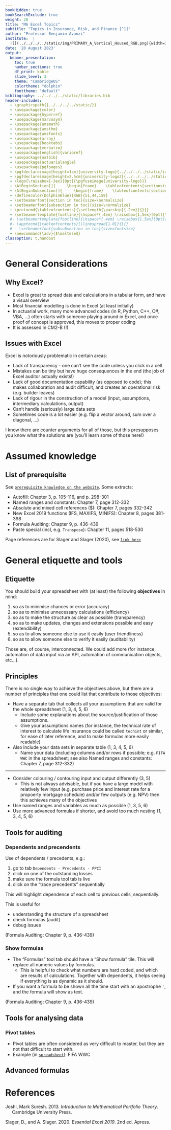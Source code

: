 ```yaml
---
bookHidden: true
bookSearchExclude: true
weight: 20
title: "M6 Excel Topics"
subtitle: "Topics in Insurance, Risk, and Finance [^1]"
author: "Professor Benjamin Avanzi"
institute:  |
  ![](../../../../static/img/PRIMARY_A_Vertical_Housed_RGB.png){width=1.2in}  
date: '20 August 2023'
output:
  beamer_presentation:
    toc: true
    number_sections: true
    df_print: kable
    slide_level: 3
    theme: "CambridgeUS"  
    colortheme: "dolphin"  
    fonttheme: "default"
bibliography: ../../../../static/libraries.bib
header-includes:
  - \graphicspath{{../../../../static/}}
  - \usepackage{color}
  - \usepackage{hyperref}
  - \usepackage{marvosym}
  - \usepackage{amsmath}
  - \usepackage{amsthm}
  - \usepackage{amsfonts}
  - \usepackage{array}
  - \usepackage{booktabs}
  - \usepackage{verbatim}
  - \usepackage[english]{varioref}
  - \usepackage{natbib}
  - \usepackage{actuarialangle}
  - \usepackage{pgfpages}    
  - \pgfdeclareimage[height=1cm]{university-logo}{../../../../static/img/PRIMARY_A_Vertical_Housed_RGB.png}
  - \pgfdeclareimage[height=2.5cm]{university-logo2}{../../../../static/img/PRIMARY_A_Vertical_Housed_RGB.png}
  - \logo{\raisebox{-3ex}[0pt]{\pgfuseimage{university-logo}}}
  - \AtBeginSection[]{     \begin{frame}    \tableofcontents[sectionstyle=show/shaded,subsectionstyle=hide/hide/hide]     \end{frame}  \addtocounter{framenumber}{-1}}
  - \AtBeginSubsection[]{     \begin{frame}    \tableofcontents[sectionstyle=show/hide,subsectionstyle=show/shaded/hide]      \end{frame}  \addtocounter{framenumber}{-1}} # to remove this you need to also change "slide_level" to 2
  - \definecolor{DolphinBlue}{RGB}{51,44,159}
  - \setbeamerfont{section in toc}{size=\normalsize}
  - \setbeamerfont{subsection in toc}{size=\normalsize}
  - \pretocmd{\tableofcontents}{\setlength{\parskip}{.2em}}{}{}
  - \setbeamertemplate{footline}{\hspace*{.4em} \raisebox{1.5ex}[0pt]{\textcolor{DolphinBlue}{\insertframenumber/\inserttotalframenumber}}}
  #- \setbeamertemplate{footline}{\hspace*{.4em} \raisebox{1.5ex}[0pt]{\textcolor{DolphinBlue}{\insertframenumber}}}
  #- \apptocmd{\tableofcontents}{\linespread{1.0}}{}{}
  # - \setbeamerfont{subsubsection in toc}{size=fontsize}
  - \newcommand{\adv}{$\maltese$}
classoption: t,handout 
---
```


# General Considerations

## Why Excel?

- Excel is great to spread data and calculations in a tabular form, and have a visual overview
- Most financial modelling is done in Excel (at least initially)
- In actuarial work, many more advanced codes (in R, Python, C++, C#, VBA, …) often starts with someone playing around in Excel, and once proof of concept is approved, this moves to proper coding
- It is assessed in CM2-B (!)

## Issues with Excel

Excel is notoriously problematic in certain areas:

- Lack of transparency - one can’t see the code unless you click in a cell
- Mistakes can be tiny but have huge consequences in the end (the job of Excel auditor actually exists!)
- Lack of good documentation capability (as opposed to code); this makes collaboration and audit difficult, and creates an operational risk (e.g. builder leaves)
- Lack of rigour in the construction of a model (input, assumptions, intermediary calculations, output)
- Can’t handle (seriously) large data sets
- Sometimes code is a lot easier (e.g. flip a vector around, sum over a diagonal, …)

I know there are counter arguments for all of those, but this presupposes you know what the solutions are (you’ll learn some of those here!)

# Assumed knowledge

## List of prerequisite

See [`prerequisite knowledge on the website`](https://topics-actl.netlify.app/docs/0-prerequisite-knowledge/). Some extracts:

- Autofill: Chapter 3, p. 105-116, and p. 298-301
- Named ranges and constants: Chapter 7, page 312-332
- Absolute and mixed cell references (\$): Chapter 7, pages 332-342
- New Excel 2019 functions (IFS, MAXIFS, MINIFS): Chapter 8, pages 381-398
- Formula Auditing: Chapter 9, p. 436-439
- Paste special (incl, e.g. `Transpose`): Chapter 11, pages 518-530

Page references are for Slager and Slager (2020), see [`link here`](https://link.springer.com/book/10.1007/978-1-4842-6209-2)

# General etiquette and tools

## Etiquette

You should build your spreadsheet with (at least) the following **objectives** in mind:

1.  so as to minimise chances or error (accuracy)
2.  so as to minimise unnecessary calculations (efficiency)
3.  so as to make the structure as clear as possible (transparency)
4.  so as to make updates, changes and extensions possible and easy (extendibility)
5.  so as to allow someone else to use it easily (user friendliness)
6.  so as to allow someone else to verify it easily (auditability)

Those are, of course, interconnected. We could add more (for instance, automation of data input via an API, automation of communication objects, etc…).

## Principles

There is no single way to achieve the objectives above, but there are a number of principles that one could list that contribute to those objectives:

- Have a separate tab that collects all your assumptions that are valid for the whole spreadsheet (1, 3, 4, 5, 6)
  - Include some explanations about the source/justification of those assumptions.
  - Give your assumptions names (for instance, the technical rate of interest to calculate life insurance could be called `techint` or similar, for ease of later reference, and to make formulas more easily readable)
- Also include your data sets in separate table (1, 3, 4, 5, 6)
  - Name your data (including columns and/or rows if possible; e.g. `FIFA WWC` in the spreadsheet; see also Named ranges and constants: Chapter 7, page 312-332)

------------------------------------------------------------------------

- Consider colouring / contouring input and output differently (3, 5)
  - This is not always advisable, but if you have a large model with relatively few input (e.g. purchase price and interest rate for a propoerty mortgage schedule) and/or few outputs (e.g. NPV) then this achieves many of the objectives
- Use named ranges and variables as much as possible (1, 3, 5, 6)
- Use more advanced formulas if shorter, and avoid too much nesting (1, 3, 4, 5, 6)

## Tools for auditing

### Dependents and precendents

Use of dependents / precedents, e.g.:

1.  go to tab `Dependents - Precedents - PPCI`
2.  click on one of the outstanding losses
3.  make sure the formula tool tab is live
4.  click on the “trace precedents” sequentially

This will highlight dependence of each cell to previous cells, sequentially.

This is useful for

- understanding the structure of a spreadsheet
- check formulas (audit)
- debug issues

(Formula Auditing: Chapter 9, p. 436-439)

### Show formulas

- The “Formulas” tool tab should have a “Show formula” tile. This will replace all numeric values by formulas.
  - This is helpful to check what numbers are hard coded, and which are results of calculations. Together with dependents, it helps seeing if everything is as dynamic as it should.
- If you want a formula to be shown all the time start with an apostrophe `'`, and the formula will show as text.

(Formula Auditing: Chapter 9, p. 436-439)

## Tools for analysing data

### Pivot tables

- Pivot tables are often considered as very difficult to master, but they are not that difficult to start with.
- Example (in [`spreadsheet`]()): FIFA WWC

## Advanced formulas

# References

<div id="refs" class="references csl-bib-body hanging-indent">

<div id="ref-Jos13" class="csl-entry">

Joshi, Mark Suresh. 2013. *Introduction to Mathematical Portfolio Theory*. Cambridge University Press.

</div>

<div id="ref-EE19" class="csl-entry">

Slager, D., and A. Slager. 2020. *Essential Excel 2019*. 2nd ed. Apress.

</div>

</div>

[^1]: References: Chapter 7.1-7.3 and 8.1-8.3 of Joshi (2013) \| `\(\; \rightarrow\)` [](https://gim-am3.netlify.app/output/23-Top-M6-lec.pdf)
